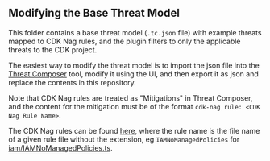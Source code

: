 ## Modifying the Base Threat Model

This folder contains a base threat model (`.tc.json` file) with example threats mapped to CDK Nag rules, and the plugin filters to only the applicable threats to the CDK project.

The easiest way to modify the threat model is to import the json file into the [Threat Composer](https://awslabs.github.io/threat-composer/) tool, modify it using the UI, and then export it as json and replace the contents in this repository.

Note that CDK Nag rules are treated as "Mitigations" in Threat Composer, and the content for the mitigation must be of the format `cdk-nag rule: <CDK Nag Rule Name>`.

The CDK Nag rules can be found [here](https://github.com/cdklabs/cdk-nag/tree/main/src/rules), where the rule name is the file name of a given rule file without the extension, eg `IAMNoManagedPolicies` for [iam/IAMNoManagedPolicies.ts](https://github.com/cdklabs/cdk-nag/blob/main/src/rules/iam/IAMNoManagedPolicies.ts).
